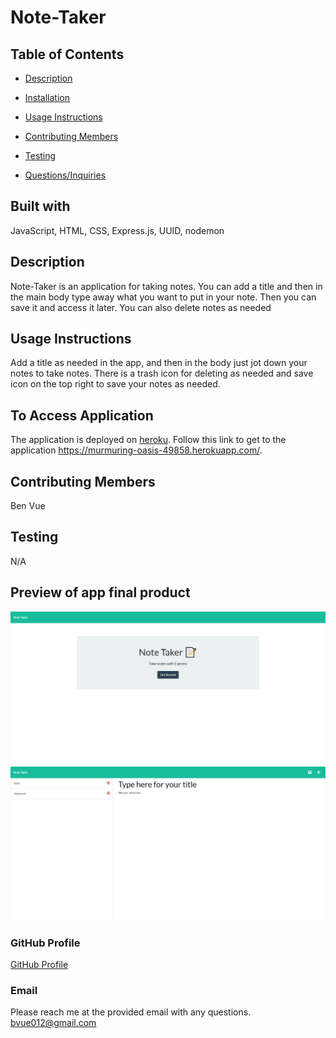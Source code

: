 # Note-Taker
  

  ## Table of Contents
  * [Description](#Description)
  * [Installation](#Installation-Instructions)
  * [Usage Instructions](#Usage-Instructions)
  
  * [Contributing Members](#Contributing-Members)
  * [Testing](#Testing)    
  * [Questions/Inquiries](#Questions/Inquiries)

  ## Built with
  JavaScript, HTML, CSS, Express.js, UUID, nodemon

  ## Description
  Note-Taker is an application for taking notes. You can add a title and then in the main body type away what you want to put in your note. Then you can save it and access it later. You can also delete notes as needed

  ## Usage Instructions
  Add a title as needed in the app, and then in the body just jot down your notes to take notes. There is a trash icon for deleting as needed and save icon on the top right to save your notes as needed.

  ## To Access Application
  The application is deployed on [heroku](https://www/.heroku.com/). Follow this link to get to the application https://murmuring-oasis-49858.herokuapp.com/.

  ## Contributing Members
  Ben Vue

  ## Testing 
   N/A

  ## Preview of app final product
  ![Note-Taker-Frontpage](./public/assets/images/note-taker-frontpage.png)
  ![Note-Taker-Inaction](./public/assets/images/note-taker-inaction.png)

  ### GitHub Profile
  [GitHub Profile](http://github.com/benyvue)

  ### Email
  Please reach me at the provided email with any questions. bvue012@gmail.com